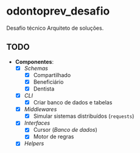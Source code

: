 # odontoprev_desafio
Desafio técnico Arquiteto de soluções.


## TODO

- **Componentes**:
    * [x] *Schemas*
        * [x] Compartilhado
        * [x] Beneficiário
        * [x] Dentista
  
    * [x] *CLI*
        * [x] Criar banco de dados e tabelas

    * [x] *Middlewares*
        * [x] Simular sistemas distribuídos (`requests`)
    
    * [x] *Interfaces*
        * [x] Cursor (*Banco de dados*)
        * [x] Motor de regras
    
    * [x] *Helpers*